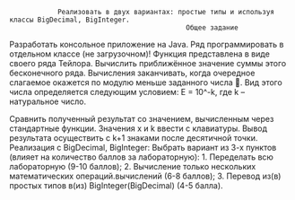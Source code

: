                 Реализовать в двух вариантах: проcтые типы и используя классы BigDecimal, BigInteger.
                                                Общее задание
Разработать консольное приложение на Java.
Ряд программировать в отдельном классе (не загрузочном)!
Функция представлена в виде своего ряда Тейлора. Вычислить приближённое значение суммы этого бесконечного ряда. Вычисления заканчивать, когда очередное слагаемое окажется по модулю меньше заданного числа . Вид этого числа определяется следующим условием:
    E = 10^-k, где k – натуральное число.

Сравнить полученный результат со значением, вычисленным через стандартные функции. Значения x и k ввести с клавиатуры.
Вывод результата осуществить с k+1 знаками после десятичной точки.
                                    Реализация с BigDecimal, BigInteger:
Выбрать вариант из 3-х пунктов (влияет на количество баллов за лабораторную):
    1. Переделать всю лабораторную (9-10 баллов);
    2. Вычисление только нескольких математических операций.вычислений (6-8 баллов);
    3. Перевод из(в) простых типов в(из) BigInteger(BigDecimal) (4-5 балла).